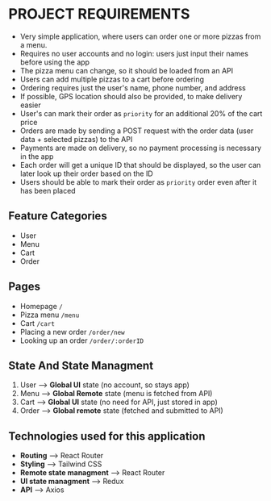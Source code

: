 # PROJECT REQUIREMENTS

- Very simple application, where users can order one or more pizzas from a menu.
- Requires no user accounts and no login: users just input their names before using the app
- The pizza menu can change, so it should be loaded from an API
- Users can add multiple pizzas to a cart before ordering
- Ordering requires just the user's name, phone number, and address
- If possible, GPS location should also be provided, to make delivery easier
- User's can mark their order as `priority` for an additional 20% of the cart price
- Orders are made by sending a POST request with the order data (user data + selected pizzas) to the API
- Payments are made on delivery, so no payment processing is necessary in the app
- Each order will get a unique ID that should be displayed, so the user can later look up their order based on the ID
- Users should be able to mark their order as `priority` order even after it has been placed

## Feature Categories

- User
- Menu
- Cart
- Order

## Pages

- Homepage `/`
- Pizza menu `/menu`
- Cart `/cart`
- Placing a new order `/order/new`
- Looking up an order `/order/:orderID`

## State And State Managment

1. User --> **Global UI** state (no account, so stays app)
2. Menu --> **Global Remote** state (menu is fetched from API)
3. Cart --> **Global UI** state (no need for API, just stored in app)
4. Order --> **Global remote** state (fetched and submitted to API)

## Technologies used for this application   

- **Routing** --> React Router
- **Styling** --> Tailwind CSS
- **Remote state managment** --> React Router
- **UI state managment** --> Redux
- **API** --> Axios
